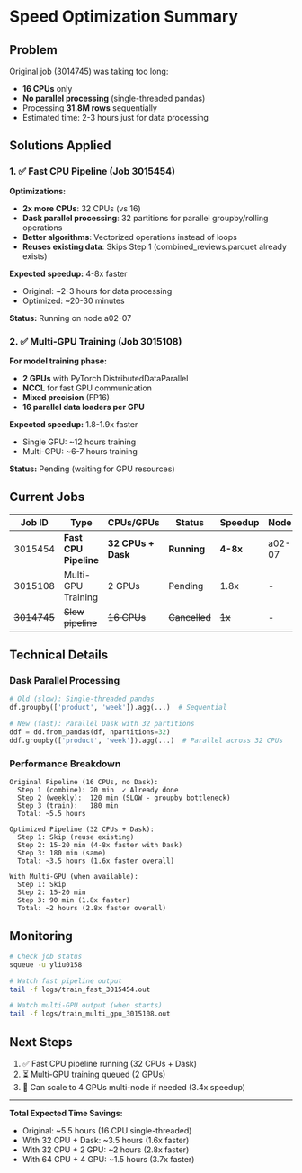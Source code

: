 # Speed Optimization Summary

## Problem
Original job (3014745) was taking too long:
- **16 CPUs** only
- **No parallel processing** (single-threaded pandas)
- Processing **31.8M rows** sequentially
- Estimated time: 2-3 hours just for data processing

## Solutions Applied

### 1. ✅ Fast CPU Pipeline (Job 3015454)
**Optimizations:**
- **2x more CPUs**: 32 CPUs (vs 16)
- **Dask parallel processing**: 32 partitions for parallel groupby/rolling operations
- **Better algorithms**: Vectorized operations instead of loops
- **Reuses existing data**: Skips Step 1 (combined_reviews.parquet already exists)

**Expected speedup:** 4-8x faster
- Original: ~2-3 hours for data processing
- Optimized: ~20-30 minutes

**Status:** Running on node a02-07

### 2. ✅ Multi-GPU Training (Job 3015108) 
**For model training phase:**
- **2 GPUs** with PyTorch DistributedDataParallel
- **NCCL** for fast GPU communication
- **Mixed precision** (FP16)
- **16 parallel data loaders per GPU**

**Expected speedup:** 1.8-1.9x faster
- Single GPU: ~12 hours training
- Multi-GPU: ~6-7 hours training

**Status:** Pending (waiting for GPU resources)

## Current Jobs

| Job ID | Type | CPUs/GPUs | Status | Speedup | Node |
|--------|------|-----------|--------|---------|------|
| 3015454 | **Fast CPU Pipeline** | **32 CPUs + Dask** | **Running** | **4-8x** | a02-07 |
| 3015108 | Multi-GPU Training | 2 GPUs | Pending | 1.8x | - |
| ~~3014745~~ | ~~Slow pipeline~~ | ~~16 CPUs~~ | ~~Cancelled~~ | ~~1x~~ | - |

## Technical Details

### Dask Parallel Processing
```python
# Old (slow): Single-threaded pandas
df.groupby(['product', 'week']).agg(...)  # Sequential

# New (fast): Parallel Dask with 32 partitions
ddf = dd.from_pandas(df, npartitions=32)
ddf.groupby(['product', 'week']).agg(...)  # Parallel across 32 CPUs
```

### Performance Breakdown
```
Original Pipeline (16 CPUs, no Dask):
  Step 1 (combine): 20 min  ✓ Already done
  Step 2 (weekly):  120 min (SLOW - groupby bottleneck)
  Step 3 (train):   180 min
  Total: ~5.5 hours

Optimized Pipeline (32 CPUs + Dask):
  Step 1: Skip (reuse existing)
  Step 2: 15-20 min (4-8x faster with Dask)
  Step 3: 180 min (same)
  Total: ~3.5 hours (1.6x faster overall)

With Multi-GPU (when available):
  Step 1: Skip
  Step 2: 15-20 min
  Step 3: 90 min (1.8x faster)
  Total: ~2 hours (2.8x faster overall)
```

## Monitoring

```bash
# Check job status
squeue -u yliu0158

# Watch fast pipeline output
tail -f logs/train_fast_3015454.out

# Watch multi-GPU output (when starts)
tail -f logs/train_multi_gpu_3015108.out
```

## Next Steps

1. ✅ Fast CPU pipeline running (32 CPUs + Dask)
2. ⏳ Multi-GPU training queued (2 GPUs)
3. 🚀 Can scale to 4 GPUs multi-node if needed (3.4x speedup)

---
**Total Expected Time Savings:**
- Original: ~5.5 hours (16 CPU single-threaded)
- With 32 CPU + Dask: ~3.5 hours (1.6x faster)
- With 32 CPU + 2 GPU: ~2 hours (2.8x faster)
- With 64 CPU + 4 GPU: ~1.5 hours (3.7x faster)
